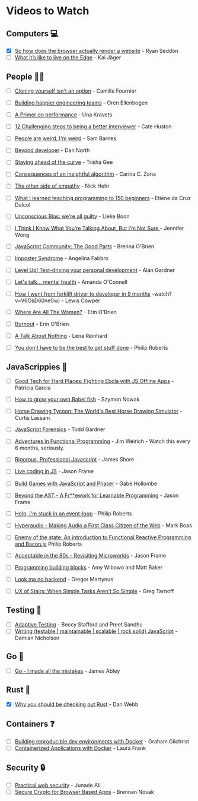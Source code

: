 # Videos to Watch

## Computers :computer:

- [x] [So how does the browser actually render a website](https://www.youtube.com/watch?v=SmE4OwHztCc&index=27&list=PL37ZVnwpeshH37NxpV6XbgdDpY-w48hMd) - Ryan Seddon
- [ ] [What it’s like to live on the Edge](https://www.youtube.com/watch?v=Ju8x3z1LuCg&index=28&list=PL37ZVnwpeshH37NxpV6XbgdDpY-w48hMd) - Kai Jäger

## People :ok_woman:

- [ ] [Cloning yourself isn't an option](http://2015.theleaddeveloper.com/videos?s=cloning-yourself-isnt-an-option) - Camille Fournier
- [ ] [Building happier engineering teams](http://2015.theleaddeveloper.com/videos?s=building-happier-engineering-teams) - Oren Ellenbogen
- [ ] [A Primer on performance](http://2015.theleaddeveloper.com/videos?s=a-primer-on-performance) - Una Kravets
- [ ] [12 Challenging steps to being a better interviewer](http://2015.theleaddeveloper.com/videos?s=12-challenging-steps-to-being-a-better-interviewer) - Cate Huston
- [ ] [People are weird, I'm weird](http://2015.theleaddeveloper.com/videos?s=people-are-weird-im-weird) - Sam Barnes
- [ ] [Beyond developer](http://2015.theleaddeveloper.com/videos?s=beyond-developer) - Dan North
- [ ] [Staying ahead of the curve](http://2015.theleaddeveloper.com/videos?s=staying-ahead-of-the-curve) - Trisha Gee
- [ ] [Consequences of an insightful algorithm](https://www.youtube.com/watch?v=znwWYR1mzzw&list=PL37ZVnwpeshH37NxpV6XbgdDpY-w48hMd&index=2) - Carina C. Zona
- [ ] [The other side of empathy](https://www.youtube.com/watch?v=6evp7YLDJrg&index=3&list=PL37ZVnwpeshH37NxpV6XbgdDpY-w48hMd) - Nick Hehr
- [ ] [What I learned teaching programming to 150 beginners](https://www.youtube.com/watch?v=YuezRMnwyeI&index=7&list=PL37ZVnwpeshH37NxpV6XbgdDpY-w48hMd) - Etiene da Cruz Dalcol
- [ ] [Unconscious Bias: we're all guilty](https://www.youtube.com/watch?v=5mcyUUf20Ng&index=17&list=PL37ZVnwpeshH37NxpV6XbgdDpY-w48hMd) - Lieke Boon
- [ ] [I Think I Know What You’re Talking About, But I’m Not Sure ](https://www.youtube.com/watch?v=aQSz4KnSFvk&index=23&list=PL37ZVnwpeshH37NxpV6XbgdDpY-w48hMd) - Jennifer Wong
- [ ] [JavaScript Community: The Good Parts](https://www.youtube.com/watch?v=2ypYniQa7_o) - Brenna O'Brien
- [ ] [Imposter Syndrome](https://vimeo.com/96430136) - Angelina Fabbro
- [ ] [Level Up! Test-driving your personal development](http://confreaks.tv/videos/scotlandruby2011-level-up-test-driving-your-personal-development) - Alan Gardner
- [ ] [Let's talk... mental health](https://vimeo.com/96477735) - Amanda O'Connell
- [ ] [How I went from forklift driver to developer in 9 months](https://www.youtube.com/) -watch?v=V6OsD60ne0w) - Lewis Cowper
- [ ] [Where Are All The Women?](http://confreaks.tv/videos/scotlandruby2011-where-are-all-the-women) - Erin O'Brien
- [ ] [Burnout](https://vimeo.com/67476670) - Erin O'Brien
- [ ] [A Talk About Nothing](https://www.youtube.com/watch?v=xl8OWGbZTsM) - Lena Reinhard
- [ ] [You don't have to be the best to get stuff done](https://www.youtube.com/watch?v=43BdvIDdZA4) - Philip Roberts


## JavaScrippies :tada:

- [ ] [Good Tech for Hard Places: Fighting Ebola with JS Offline Apps](https://www.youtube.com/watch?v=1sLjWlWvCsc&index=12&list=PL37ZVnwpeshH37NxpV6XbgdDpY-w48hMd) - Patricia Garcia
- [ ] [How to grow your own Babel fish](https://www.youtube.com/watch?v=ltMCrW9JCEE&index=21&list=PL37ZVnwpeshH37NxpV6XbgdDpY-w48hMd) - Szymon Nowak
- [ ] [Horse Drawing Tycoon: The World's Best Horse Drawing Simulator](https://www.youtube.com/watch?v=BRbcoXq_x2M&index=43&list=PL37ZVnwpeshH37NxpV6XbgdDpY-w48hMd) - Curtis Lassam
- [ ] [JavaScript Forensics](https://www.youtube.com/watch?v=Xvdnewmdokc&index=44&list=PL37ZVnwpeshH37NxpV6XbgdDpY-w48hMd) - Todd Gardner
- [ ] [Adventures in Functional Programming](https://vimeo.com/45140590) - Jim Weirich - Watch this every 6 months, seriously.
- [ ] [Rigorous, Professional Javascript](https://vimeo.com/69872310) - James Shore
- [ ] [Live coding in JS](https://vimeo.com/69077919) - Jason Frame
- [ ] [Build Games with JavaScript and Phaser](https://vimeo.com/96430137) - Gabe Hollombe
- [ ] [Beyond the AST - A Fr**ework for Learnable Programming](https://vimeo.com/96430141) - Jason Frame
- [ ] [Help, I'm stuck in an event-loop](https://vimeo.com/96425312) - Philip Roberts
- [ ] [Hyperaudio - Making Audio a First Class Citizen of the Web](https://vimeo.com/69612769) - Mark Boas
- [ ] [Enemy of the state: An introduction to Functional Reactive Programming and Bacon.js](https://vimeo.com/68987289) Philip Roberts
- [ ] [Acceptable in the 80s - Revisiting Microworlds](https://www.youtube.com/watch?v=mFo6eyEsDoA) - Jason Frame
- [ ] [Programming building blocks](https://www.youtube.com/watch?v=YPCdgg99Pws) - Amy Wibowo and Matt Baker
- [ ] [Look ma no backend](https://vimeo.com/68987290) - Gregor Martynus
- [ ] [UX of Stairs: When Simple Tasks Aren't So Simple](https://www.youtube.com/watch?v=TfiNP8iWDSo) - Greg Tarnoff


## Testing :eyes:

- [ ] [Adaptive Testing](http://2015.theleaddeveloper.com/videos?s=adaptive-testing) - Beccy Stafford and Preet Sandhu
- [ ] [Writing (testable | maintainable | scalable | rock solid) JavaScript](https://vimeo.com/68526881) - Damian Nicholson

## Go :runner:

- [ ] [Go - I made all the mistakes](http://2015.theleaddeveloper.com/videos?s=go-i-made-all-the-mistakes) - James Abley


## Rust :wrench:

- [x] [Why you should be checking out Rust](http://2015.theleaddeveloper.com/videos?s=why-you-should-be-checking-out-rust) - Dan Webb

## Containers :question:

- [ ] [Building reproducible dev environments with Docker](http://2015.theleaddeveloper.com/videos?s=building-reproducible-dev-environments-with-docker) - Graham Gilchrist
- [ ] [Containerized Applications with Docker](https://www.youtube.com/watch?v=z-rqvNtzm60) - Laura Frank

## Security :lock:

- [ ] [Practical web security](http://2015.theleaddeveloper.com/videos?s=practical-web-security) - Junade Ali
- [ ] [Secure Crypto for Browser Based Apps](https://www.youtube.com/watch?v=xSIt6h_yjH0) - Brennan Novak
